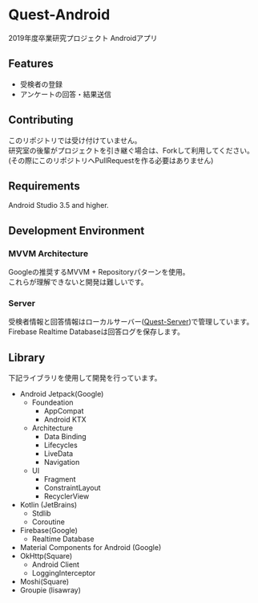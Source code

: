 # Quest-Android
2019年度卒業研究プロジェクト Androidアプリ  

## Features
- 受検者の登録
- アンケートの回答・結果送信

## Contributing
このリポジトリでは受け付けていません。  
研究室の後輩がプロジェクトを引き継ぐ場合は、Forkして利用してください。  
(その際にこのリポジトリへPullRequestを作る必要はありません)  

## Requirements
Android Studio 3.5 and higher.

## Development Environment
### MVVM Architecture
Googleの推奨するMVVM + Repositoryパターンを使用。  
これらが理解できないと開発は難しいです。

### Server
受検者情報と回答情報はローカルサーバー([Quest-Server](https://github.com/Dai1678/Quest-Server))で管理しています。  
Firebase Realtime Databaseは回答ログを保存します。  

## Library
下記ライブラリを使用して開発を行っています。
- Android Jetpack(Google)
  - Foundeation
    - AppCompat
    - Android KTX
  - Architecture
    - Data Binding
    - Lifecycles
    - LiveData
    - Navigation
  - UI
    - Fragment
    - ConstraintLayout
    - RecyclerView
- Kotlin (JetBrains)
  - Stdlib
  - Coroutine
- Firebase(Google)
  - Realtime Database
- Material Components for Android (Google)
- OkHttp(Square)
  - Android Client
  - LoggingInterceptor
- Moshi(Square)
- Groupie (lisawray)
